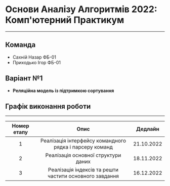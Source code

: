 # Основи Аналізу Алгоритмів 2022: Комп'ютерний Практикум
---
## Команда
- Сахній Назар ФБ-01
- Приходько Ігор ФБ-01

## Варіант №1
- **Реляційна модель із підтримкою сортування**

## Графік виконання роботи
---
| Номер етапу | Опис | Дедлайн
| :----------: | :--: | -------
| 1 | Реалізація інтерфейсу командного рядка і парсеру команд | 21.10.2022
| 2 | Реалізація основної структури даних | 18.11.2022
| 3 | Реалізація індексів та решти частити основного завдання | 16.12.2022